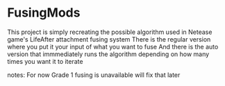 # FusingMods

This project is simply recreating the possible algorithm used in Netease game's LifeAfter attachment fusing system
There is the regular version where you put it your input of what you want to fuse 
And there is the auto version that immmediately runs the algorithm depending on how many times you want it to iterate 

notes:
For now Grade 1 fusing is unavailable will fix that later
